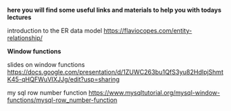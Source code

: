**here you will find some useful links and materials to help you with todays lectures**

introduction to the ER data model https://flaviocopes.com/entity-relationship/



**Window functions**

slides on window functions https://docs.google.com/presentation/d/1ZUWC263bu1QfS3yu82HdlpjShmtK45-qHQFWuVIXJJg/edit?usp=sharing

my sql row number function https://www.mysqltutorial.org/mysql-window-functions/mysql-row_number-function
